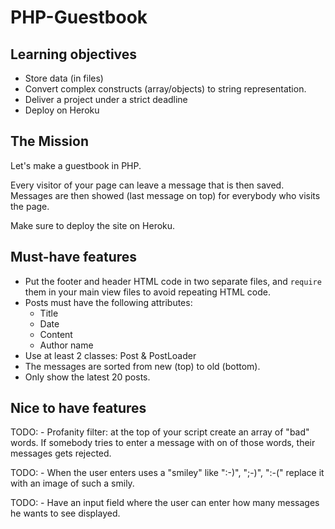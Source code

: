 # PHP-Guestbook

## Learning objectives

- Store data (in files)
- Convert complex constructs (array/objects) to string representation.
- Deliver a project under a strict deadline
- Deploy on Heroku

## The Mission
 
Let's make a guestbook in PHP.

Every visitor of your page can leave a message that is then saved.
Messages are then showed (last message on top) for everybody who visits the page.

Make sure to deploy the site on Heroku.

## Must-have features
- Put the footer and header HTML code in two separate files, and `require` them in your main view files to avoid repeating HTML code.
- Posts must have the following attributes:
  - Title
  - Date
  - Content
  - Author name
- Use at least 2 classes: Post & PostLoader
- The messages are sorted from new (top) to old (bottom).
- Only show the latest 20 posts.

## Nice to have features

TODO: - Profanity filter: at the top of your script create an array of "bad" words. If somebody tries to enter a message with on of those words, their messages gets rejected.

TODO: - When the user enters uses a "smiley" like ":-)", ";-)", ":-(" replace it with an image of such a smily.

TODO: - Have an input field where the user can enter how many messages he wants to see displayed.

